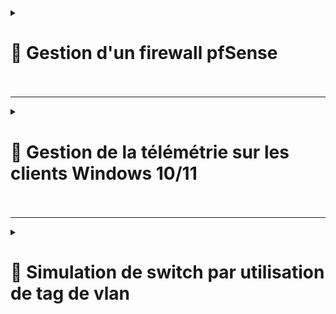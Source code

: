 <details>
<summary><h1>🎯 Gestion d'un firewall pfSense<h1></summary>

---
``📑 Etape 1 : Création d'une régle pare-feu pour une VLAN (Autorisation du port "53" pour le proctocole "DNS" via uniquement le serveur)``
---
![RULES 1](https://github.com/user-attachments/assets/38b26943-5267-4fb2-850e-3295f03a7f4a)
---
``📑 Etape 2 : Remplir les champs suivant``
---
![RULES 2](https://github.com/user-attachments/assets/6b7a2b4c-f9a4-41e8-9917-96b110594ff4)
---
![RULES 3](https://github.com/user-attachments/assets/552e8fa0-46e3-4b6d-a7d8-ac2f4661ec97)
---
``📑 Etape 3 : Appliquez les changements via "Apply Changes"``
---
![RULES 4](https://github.com/user-attachments/assets/fefd485d-82d4-4f8d-8797-c93aa378a873)
---
``📑 Etape 4 : La règles est maintenant validé et fonctionnelle``
---
![RULES 5](https://github.com/user-attachments/assets/e91a17ff-5aba-4126-a91f-7e51bec64376)

---
</details>

---

<details>
<summary><h1>🎯 Gestion de la télémétrie sur les clients Windows 10/11<h1></summary>

---
``📑 Script pour la gestion de télémétrie``
---
![SCRIPT1](https://github.com/user-attachments/assets/e8361921-919f-450a-a283-675a61aef27c)
![SCRIPT2](https://github.com/user-attachments/assets/266e8128-ea58-4368-8e67-d1149f189686)
---
</details>

---

<details>
<summary><h1>🎯 Simulation de switch par utilisation de tag de vlan<h1></summary>

---
``📑 Etape 1 : Cliquez sur "Interfaces"``
---
![PFSENSE1](https://github.com/user-attachments/assets/757b8746-e1e9-477e-a45d-4f7b523c60fa)
---
``📑 Etape 2 : Puis sur "Assignments"``
---
![PFSENSE 8](https://github.com/user-attachments/assets/39f1cc48-24eb-447e-9057-714610a8d9c1)
---
``📑 Etape 3 : Puis sur "VLANs"``
---
![PFSENSE 9](https://github.com/user-attachments/assets/615131f4-16b7-4770-8cb5-f9f3f12f3438)
---
``📑 Etape 4 : Cliquez sur "Add"``
---
![PFSENSE4](https://github.com/user-attachments/assets/daa0646e-6ce2-4ddd-937e-cd45d3540f2d)
---
``📑 Etape 5 : Choisir l'interface "emb2"``
---
![PFSENSE5](https://github.com/user-attachments/assets/81095162-e2df-4e3c-99a2-369d9725ca67)
---
``📑 Etape 6 : Renseignez le "VLAN Tag" et mettre une description (optionnelle) puis cliquer sur "Save"``
---
![PFSENSE6](https://github.com/user-attachments/assets/6aa0195a-feeb-4894-9196-aeccf0993e4b)
---
``📑 Etape 7 : Allez dans "Interface Assignments"``
---
![PFSENSE 1](https://github.com/user-attachments/assets/1146bf4d-81ed-460d-9ee6-b20f922e015b)
---
``📑 Etape 8 : Choisissez le "network ports" que vous venez de créer puis de cliquer sur "Add"``
---
![PFSENSE 2](https://github.com/user-attachments/assets/37faec32-3e25-4bd6-9111-9ab98e2b0d07)
---
``📑 Etape 9 : Cliquez sur "OPT12" pour configurer``
---
![PFSENSE 3](https://github.com/user-attachments/assets/02fdd156-933a-4381-bbbc-0412edc1ab17)
---
``📑 Etape 10 : Cochez la case "Enable interface" puis remplir la "Description" avec le nom de votre VLAN, sélectionner également l'IPv4``
---
![PFSENSE 4](https://github.com/user-attachments/assets/70a2f3ef-b61c-4012-8702-05682dfd91e9)
---
``📑 Etape 11 : Remplir l'adresse "IPv4" correspondante puis préciser le "CIDR" et cliquer sur "Save"``
---
![PFSENSE11](https://github.com/user-attachments/assets/d7d5acd1-197d-45ac-a225-22c1943147e9)
---
``📑 Etape 12 : Appliquer les changements en cliquant sur "Apply Changes"``
---
![PFSENSE 6](https://github.com/user-attachments/assets/06f0d232-aa7f-43bb-ba6b-e984d0efc27b)
---
``📑 Etape 13 : Bravo tout est bon ! 👏``
---
![PFSENSE 7](https://github.com/user-attachments/assets/9249d161-d793-4cfb-b4c4-c3bc4ca96bc3)
---
</details>
